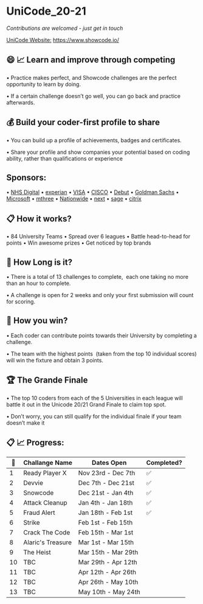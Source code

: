 # UniCode_20-21

*Contributions are welcomed - just get in touch*

[UniCode Website:](https://www.showcode.io/unicode/) https://www.showcode.io/

## :smile: :chart_with_upwards_trend: Learn and improve through competing
• Practice makes perfect, and Showcode challenges are the perfect opportunity to learn by doing. 

• If a certain challenge doesn’t go well, you can go back and practice afterwards.

## :moneybag: Build your coder-first profile to share
• You can build up a profile of achievements, badges and certificates. 

• Share your profile and show companies your potential based on coding ability, rather than qualifications or experience

## Sponsors: 
• [NHS Digital](http://earlycareers.digital.nhs.uk/) • [experian](https://www.experian.com/careers/locations/uk---ireland/uk-i-early-careers) • [VISA](https://www.visa.co.uk/careers/next-gen-careers.html) • [CISCO](https://www.cisco.com/c/en/us/about/careers/communities/students-and-new-graduates.html) • [Debut](https://debut.careers/jobs/) • [Goldman Sachs](https://www.goldmansachs.com/careers/students/) • [Microsoft](https://careers.microsoft.com/students/us/en/ur-lp-united-kingdom) • [mthree](https://www.mthree.com/start-your-career/) • [Nationwide](https://www.nationwide-jobs.co.uk/early-careers/graduates/) • [next](https://careers.next.co.uk/students-and-graduates/it/) • [sage](https://www.sage.com/en-gb/company/careers/emerging-talent/graduate-scheme/) • [citrix](https://jobs.citrix.com/job/R22606/2021-Graduate-Software-Engineer) 

## :clipboard:  How it works?
• 84 University Teams 
• Spread over 6 leagues 
• Battle head-to-head for points 
• Win awesome prizes 
• Get noticed by top brands

## :red_car:  How Long is it?
• There is a total of 13 challenges to complete,  each one taking no more than an hour to complete. 

• A challenge is open for 2 weeks and only your first submission will count for scoring.

## :rocket:  How you win?
• Each coder can contribute points towards their University by completing a challenge. 

• The team with the highest points  (taken from the top 10 individual scores) will win the fixture and obtain 3 points.

## :trophy: The Grande Finale
• The top 10 coders from each of the 5 Universities in each league will battle it out in the Unicode 20/21 Grand Finale to claim top spot. 

• Don’t worry, you can still qualify for the individual finale if your team doesn’t make it



## :clipboard: :chart_with_upwards_trend:  Progress:

:pencil: | Challange Name   | Dates Open          | Completed?         
---------|------------------|---------------------|-------------------
1        | Ready Player X   | Nov 23rd - Dec 7th  | :white_check_mark:  
2        | Devvie           | Dec 7th - Dec 21st  | :white_check_mark:  
3        | Snowcode         | Dec 21st - Jan 4th  | :white_check_mark:  
4        | Attack Cleanup   | Jan 4th - Jan 18th  | :white_check_mark:  
5        | Fraud Alert      | Jan 18th - Feb 1st  | :white_check_mark:  
6        | Strike           | Feb 1st - Feb 15th  |                     
7        | Crack The Code   | Feb 15th - Mar 1st  |                     
8        | Alaric's Treasure| Mar 1st - Mar 15th  |                     
9        | The Heist        | Mar 15th - Mar 29th |                     
10       | TBC              | Mar 29th - Apr 12th |                     
11       | TBC              | Apr 12th - Apr 26th |                     
12       | TBC              | Apr 26th - May 10th |                    
13       | TBC              | May 10th - May 24th |                    
